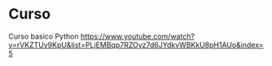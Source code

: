 # Curso

Curso basico Python 
https://www.youtube.com/watch?v=rVKZTUv9KpU&list=PLjEMBqp7RZOyz7d6JYdkvWBKkU8pH1AUo&index=5
